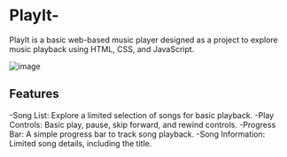 # PlayIt-

PlayIt is a basic web-based music player designed as a project to explore music playback using HTML, CSS, and JavaScript.

![image](https://github.com/pranavvangavety/PlayIt/assets/115496999/291f048e-a8fc-4a34-b54c-16767d3da5ec)

## Features

-Song List: Explore a limited selection of songs for basic playback.
-Play Controls: Basic play, pause, skip forward, and rewind controls.
-Progress Bar: A simple progress bar to track song playback.
-Song Information: Limited song details, including the title.


